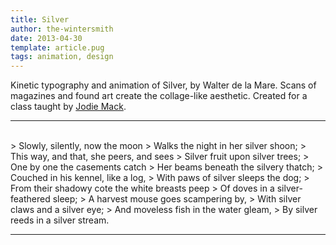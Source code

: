 ```yaml
---
title: Silver
author: the-wintersmith
date: 2013-04-30
template: article.pug
tags: animation, design 
---
```


Kinetic typography  and animation of  Silver, by Walter de la Mare.  Scans of magazines and found art create the collage-like aesthetic.  Created for a class taught by [Jodie Mack](http://www.jodiemack.com).

---
<div class="youtube" id="frozEKhGFVk"></div><br>
> Slowly, silently, now the moon  
> Walks the night in her silver shoon;  
> This way, and that, she peers, and sees  
> Silver fruit upon silver trees;  
> One by one the casements catch  
> Her beams beneath the silvery thatch;  
> Couched in his kennel, like a log,  
> With paws of silver sleeps the dog;  
> From their shadowy cote the white breasts peep  
> Of doves in a silver-feathered sleep;  
> A harvest mouse goes scampering by,  
> With silver claws and a silver eye;  
> And moveless fish in the water gleam,  
> By silver reeds in a silver stream.  
  

---
